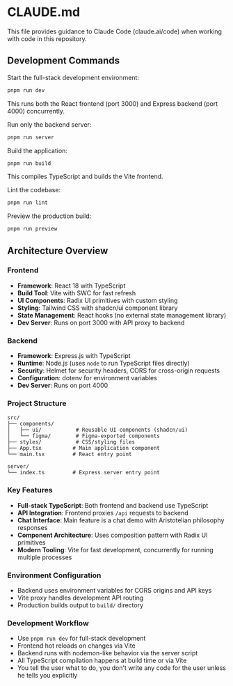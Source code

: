 # CLAUDE.md

This file provides guidance to Claude Code (claude.ai/code) when working with code in this repository.

## Development Commands

Start the full-stack development environment:
```bash
pnpm run dev
```
This runs both the React frontend (port 3000) and Express backend (port 4000) concurrently.

Run only the backend server:
```bash
pnpm run server
```

Build the application:
```bash
pnpm run build
```
This compiles TypeScript and builds the Vite frontend.

Lint the codebase:
```bash
pnpm run lint
```

Preview the production build:
```bash
pnpm run preview
```

## Architecture Overview

### Frontend
- **Framework**: React 18 with TypeScript
- **Build Tool**: Vite with SWC for fast refresh
- **UI Components**: Radix UI primitives with custom styling
- **Styling**: Tailwind CSS with shadcn/ui component library
- **State Management**: React hooks (no external state management library)
- **Dev Server**: Runs on port 3000 with API proxy to backend

### Backend
- **Framework**: Express.js with TypeScript
- **Runtime**: Node.js (uses `node` to run TypeScript files directly)
- **Security**: Helmet for security headers, CORS for cross-origin requests
- **Configuration**: dotenv for environment variables
- **Dev Server**: Runs on port 4000

### Project Structure
```
src/
├── components/
│   ├── ui/           # Reusable UI components (shadcn/ui)
│   └── figma/        # Figma-exported components
├── styles/           # CSS/styling files
├── App.tsx          # Main application component
└── main.tsx         # React entry point

server/
└── index.ts         # Express server entry point
```

### Key Features
- **Full-stack TypeScript**: Both frontend and backend use TypeScript
- **API Integration**: Frontend proxies `/api` requests to backend
- **Chat Interface**: Main feature is a chat demo with Aristotelian philosophy responses
- **Component Architecture**: Uses composition pattern with Radix UI primitives
- **Modern Tooling**: Vite for fast development, concurrently for running multiple processes

### Environment Configuration
- Backend uses environment variables for CORS origins and API keys
- Vite proxy handles development API routing
- Production builds output to `build/` directory

### Development Workflow
- Use `pnpm run dev` for full-stack development
- Frontend hot reloads on changes via Vite
- Backend runs with nodemon-like behavior via the server script
- All TypeScript compilation happens at build time or via Vite
- You tell the user what to do, you don't write any code for the user unless he tells you explicitly
